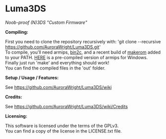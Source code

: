 # Luma3DS
*Noob-proof (N)3DS "Custom Firmware"*

**Compiling:**

First you need to clone the repository recursively with: 'git clone --recursive https://github.com/AuroraWright/Luma3DS.git'  
To compile, you'll need armips, [bin2c](https://sourceforge.net/projects/bin2c/), and a recent build of [makerom](https://github.com/profi200/Project_CTR) added to your PATH. [HERE](http://www91.zippyshare.com/v/ePGpjk9r/file.html) is a pre-compiled version of armips for Windows.  
Finally just run 'make' and everything should work!  
You can find the compiled files in the 'out' folder.

**Setup / Usage / Features:**

See https://github.com/AuroraWright/Luma3DS/wiki

**Credits:**
 
See https://github.com/AuroraWright/Luma3DS/wiki/Credits

**Licensing:**

This software is licensed under the terms of the GPLv3.  
You can find a copy of the license in the LICENSE.txt file.